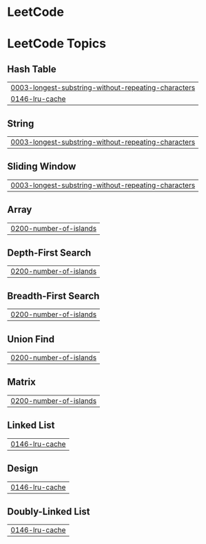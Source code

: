 # LeetCode
<!---LeetCode Topics Start-->
# LeetCode Topics
## Hash Table
|  |
| ------- |
| [0003-longest-substring-without-repeating-characters](https://github.com/nida-akhtar/LeetCode/tree/master/0003-longest-substring-without-repeating-characters) |
| [0146-lru-cache](https://github.com/nida-akhtar/LeetCode/tree/master/0146-lru-cache) |
## String
|  |
| ------- |
| [0003-longest-substring-without-repeating-characters](https://github.com/nida-akhtar/LeetCode/tree/master/0003-longest-substring-without-repeating-characters) |
## Sliding Window
|  |
| ------- |
| [0003-longest-substring-without-repeating-characters](https://github.com/nida-akhtar/LeetCode/tree/master/0003-longest-substring-without-repeating-characters) |
## Array
|  |
| ------- |
| [0200-number-of-islands](https://github.com/nida-akhtar/LeetCode/tree/master/0200-number-of-islands) |
## Depth-First Search
|  |
| ------- |
| [0200-number-of-islands](https://github.com/nida-akhtar/LeetCode/tree/master/0200-number-of-islands) |
## Breadth-First Search
|  |
| ------- |
| [0200-number-of-islands](https://github.com/nida-akhtar/LeetCode/tree/master/0200-number-of-islands) |
## Union Find
|  |
| ------- |
| [0200-number-of-islands](https://github.com/nida-akhtar/LeetCode/tree/master/0200-number-of-islands) |
## Matrix
|  |
| ------- |
| [0200-number-of-islands](https://github.com/nida-akhtar/LeetCode/tree/master/0200-number-of-islands) |
## Linked List
|  |
| ------- |
| [0146-lru-cache](https://github.com/nida-akhtar/LeetCode/tree/master/0146-lru-cache) |
## Design
|  |
| ------- |
| [0146-lru-cache](https://github.com/nida-akhtar/LeetCode/tree/master/0146-lru-cache) |
## Doubly-Linked List
|  |
| ------- |
| [0146-lru-cache](https://github.com/nida-akhtar/LeetCode/tree/master/0146-lru-cache) |
<!---LeetCode Topics End-->